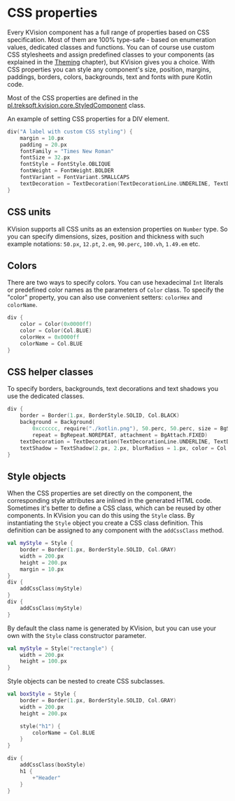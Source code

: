 # CSS properties

Every KVision component has a full range of properties based on CSS specification. Most of them are 100% type-safe - based on enumeration values, dedicated classes and functions. You can of course use custom CSS stylesheets and assign predefined classes to your components \(as explained in the [Theming](themes.md#adding-a-custom-css-file-to-your-application) chapter\), but KVision gives you a choice. With CSS properties you can style any component's size, position, margins, paddings, borders, colors, backgrounds, text and fonts with pure Kotlin code.

Most of the CSS properties are defined in the [pl.treksoft.kvision.core.StyledComponent](https://rjaros.github.io/kvision/api/pl.treksoft.kvision.core/-styled-component/index.html) class.

An example of setting CSS properties for a DIV element.

```kotlin
div("A label with custom CSS styling") {
    margin = 10.px
    padding = 20.px
    fontFamily = "Times New Roman"
    fontSize = 32.px
    fontStyle = FontStyle.OBLIQUE
    fontWeight = FontWeight.BOLDER
    fontVariant = FontVariant.SMALLCAPS
    textDecoration = TextDecoration(TextDecorationLine.UNDERLINE, TextDecorationStyle.DOTTED, Col.RED)
}
```

## CSS units

KVision supports all CSS units as an extension properties on `Number` type. So you can specify dimensions, sizes, position and thickness with such example notations: `50.px`, `12.pt`, `2.em`, `90.perc`, `100.vh`, `1.49.em` etc.

## Colors

There are two ways to specify colors. You can use hexadecimal `Int` literals or predefined color names as the parameters of `Color` class. To specify the "color" property, you can also use convenient setters: `colorHex` and `colorName`.

```kotlin
div {
    color = Color(0x0000ff)
    color = Color(Col.BLUE)
    colorHex = 0x0000ff
    colorName = Col.BLUE
}
```

## CSS helper classes

To specify borders, backgrounds, text decorations and text shadows you use the dedicated classes.

```kotlin
div {
    border = Border(1.px, BorderStyle.SOLID, Col.BLACK)
    background = Background(
        0xcccccc, require("./kotlin.png"), 50.perc, 50.perc, size = BgSize.CONTAIN,
        repeat = BgRepeat.NOREPEAT, attachment = BgAttach.FIXED)
    textDecoration = TextDecoration(TextDecorationLine.UNDERLINE, TextDecorationStyle.DOTTED, Col.RED)
    textShadow = TextShadow(2.px, 2.px, blurRadius = 1.px, color = Col.BLACK)
}
```

## Style objects

When the CSS properties are set directly on the component, the corresponding style attributes are inlined in the generated HTML code. Sometimes it's better to define a CSS class, which can be reused by other components. In KVision you can do this using the `Style` class. By instantiating the `Style` object you create a CSS class definition. This definition can be assigned to any component with the `addCssClass` method.

```kotlin
val myStyle = Style {
    border = Border(1.px, BorderStyle.SOLID, Col.GRAY)
    width = 200.px
    height = 200.px
    margin = 10.px
}
div {
    addCssClass(myStyle)
}
div {
    addCssClass(myStyle)
}
```

By default the class name is generated by KVision, but you can use your own with the `Style` class constructor parameter.

```kotlin
val myStyle = Style("rectangle") {
    width = 200.px
    height = 100.px
}
```

Style objects can be nested to create CSS subclasses.

```kotlin
val boxStyle = Style {
    border = Border(1.px, BorderStyle.SOLID, Col.GRAY)
    width = 200.px
    height = 200.px

    style("h1") {
        colorName = Col.BLUE
    }
}

div {
    addCssClass(boxStyle)
    h1 {
        +"Header"
    }
}
```


